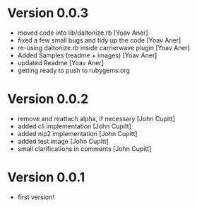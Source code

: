# Version 0.0.3

* moved code into lib/daltonize.rb [Yoav Aner]
* fixed a few small bugs and tidy up the code [Yoav Aner]
* re-using daltonize.rb inside carrierwave plugin [Yoav Aner]
* Added Samples (readme + images) [Yoav Aner]
* updated Readme [Yoav Aner]
* getting ready to push to rubygems.org

# Version 0.0.2

* remove and reattach alpha, if necessary [John Cupitt]
* added cli implementation [John Cupitt]
* added nip2 implementation [John Cupitt]
* added test image [John Cupitt]
* small clarifications in comments [John Cupitt]

# Version 0.0.1

* first version!

